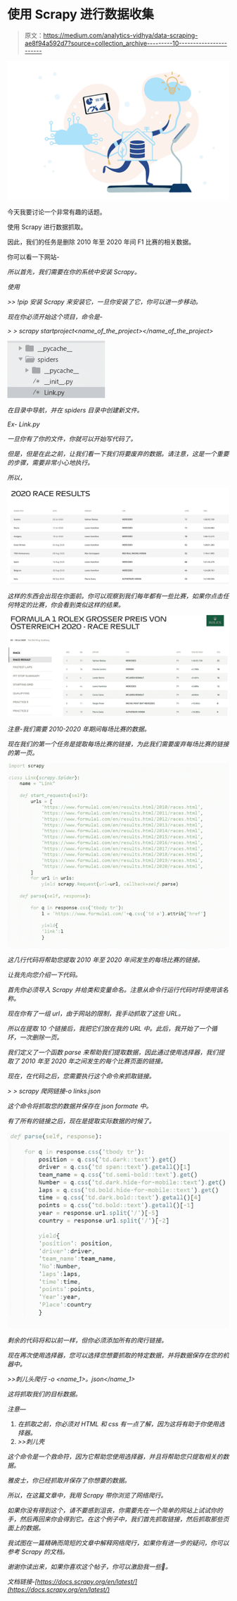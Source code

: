 # 使用 Scrapy 进行数据收集

> 原文：<https://medium.com/analytics-vidhya/data-scraping-ae8f94a592d7?source=collection_archive---------10----------------------->

![](img/68df63ed798c215c116710d0cf60db3d.png)

今天我要讨论一个非常有趣的话题。

使用 Scrapy 进行数据抓取。

因此，我们的任务是删除 2010 年至 2020 年间 F1 比赛的相关数据。

你可以看一下网站-[](https://www.formula1.com/en/results.html/2020/races.html)

*所以首先，我们需要在你的系统中安装 Scrapy。*

*使用*

*>> !pip 安装 Scrapy 来安装它，一旦你安装了它，你可以进一步移动。*

*现在你必须开始这个项目，命令是-*

*> > scrapy startproject<name_of_the_project></name_of_the_project>*

*![](img/1804f105060aa45e49bf73ee6e7f7539.png)*

*在目录中导航，并在 spiders 目录中创建新文件。*

*Ex- Link.py*

*一旦你有了你的文件，你就可以开始写代码了。*

*但是，但是在此之前，让我们看一下我们将要废弃的数据。请注意，这是一个重要的步骤，需要非常小心地执行。*

*所以，*

*![](img/750d866475ea10a901e5454eccc58a58.png)*

*这样的东西会出现在你面前。你可以观察到我们每年都有一些比赛，如果你点击任何特定的比赛，你会看到类似这样的结果。*

*![](img/0c35a67fc7f27579f83baef421b99820.png)*

*注意-我们需要 2010-2020 年期间每场比赛的数据。*

*现在我们的第一个任务是提取每场比赛的链接，为此我们需要废弃每场比赛的链接的第一页。*

*![](img/7b290f4d1a888cabfacefcd177201ae7.png)*

*这几行代码将帮助您提取 2010 年至 2020 年间发生的每场比赛的链接。*

*让我先向您介绍一下代码。*

*首先你必须导入 Scrapy 并给类和变量命名。注意从命令行运行代码时将使用该名称。*

*现在你有了一组 url，由于网站的限制，我手动抓取了这些 URL。*

*所以在提取 10 个链接后，我把它们放在我的 URL 中。此后，我开始了一个循环，一次删除一页。*

*我们定义了一个函数 parse 来帮助我们提取数据，因此通过使用选择器，我们提取了 2010 年至 2020 年之间发生的每个比赛页面的链接。*

*现在，在代码之后，您需要执行这个命令来抓取链接。*

*> > scrapy 爬网链接-o links.json*

*这个命令将抓取您的数据并保存在 json formate 中。*

*有了所有的链接之后，现在是提取实际数据的时候了。*

*![](img/e7502399e02fd25ed1167fc96fbda003.png)*

*剩余的代码将和以前一样，但你必须添加所有的爬行链接。*

*现在再次使用选择器，您可以选择您想要抓取的特定数据，并将数据保存在您的机器中。*

*>>刺儿头爬行 <name>-o <name_1>。json</name_1></name>*

*这将抓取我们的目标数据。*

*注意—*

1.  *在抓取之前，你必须对 HTML 和 css 有一点了解，因为这将有助于你使用选择器。*
2.  *>>刺儿壳<link>*

*这个命令是一个救命符，因为它帮助您使用选择器，并且将帮助您只提取相关的数据。*

*雅皮士，你已经抓取并保存了你想要的数据。*

*所以，在这篇文章中，我用 Scrapy 带你浏览了网络爬行。*

*如果你没有得到这个，请不要感到沮丧，你需要先在一个简单的网站上试试你的手，然后再回来你会得到它。在这个例子中，我们首先抓取链接，然后抓取那些页面上的数据。*

*我试图在一篇精确而简短的文章中解释网络爬行，如果你有进一步的疑问，你可以参考 Scrapy 的文档。*

*谢谢你读出来，如果你喜欢这个帖子，你可以激励我一些👏。*

*文档链接-[https://docs.scrapy.org/en/latest/](https://docs.scrapy.org/en/latest/)*